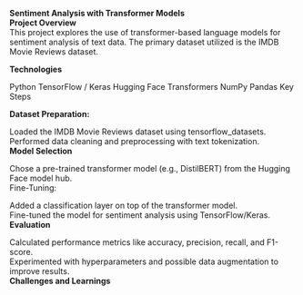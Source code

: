 **Sentiment Analysis with Transformer Models**  
**Project Overview**  
This project explores the use of transformer-based language models for sentiment analysis of text data. The primary dataset utilized is the IMDB Movie Reviews dataset.

**Technologies**  

Python
TensorFlow / Keras
Hugging Face Transformers
NumPy
Pandas
Key Steps

**Dataset Preparation:**  

Loaded the IMDB Movie Reviews dataset using tensorflow_datasets.  
Performed data cleaning and preprocessing with text tokenization.  
**Model Selection**  

Chose a pre-trained transformer model (e.g., DistilBERT) from the Hugging Face model hub.  
Fine-Tuning:  

Added a classification layer on top of the transformer model.  
Fine-tuned the model for sentiment analysis using TensorFlow/Keras.  
**Evaluation**  

Calculated performance metrics like accuracy, precision, recall, and F1-score.  
Experimented with hyperparameters and possible data augmentation to improve results.  
**Challenges and Learnings**  
